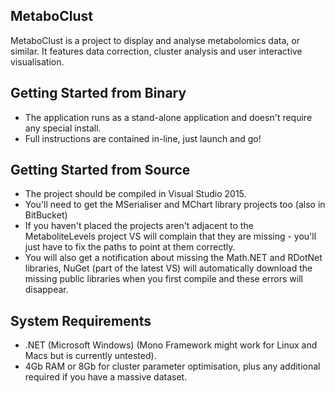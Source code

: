 ## MetaboClust ##
MetaboClust is a project to display and analyse metabolomics data, or similar.
It features data correction, cluster analysis and user interactive visualisation.

## Getting Started from Binary ##

* The application runs as a stand-alone application and doesn't require any special install.
* Full instructions are contained in-line, just launch and go!

## Getting Started from Source ##

* The project should be compiled in Visual Studio 2015.
* You'll need to get the MSerialiser and MChart library projects too (also in BitBucket)
* If you haven't placed the projects aren't adjacent to the MetaboliteLevels project
  VS will complain that they are missing - you'll just have to fix the paths to point
  at them correctly.
* You will also get a notification about missing the Math.NET and RDotNet libraries,
  NuGet (part of the latest VS) will automatically download the missing public libraries
  when you first compile and these errors will disappear.

## System Requirements ##

* .NET (Microsoft Windows) (Mono Framework might work for Linux and Macs but is currently untested).
* 4Gb RAM or 8Gb for cluster parameter optimisation, plus any additional required if you have a massive dataset.